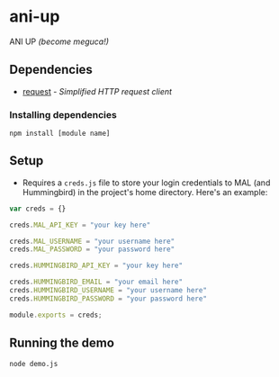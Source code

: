 ani-up
======

ANI UP _(become meguca!)_

## Dependencies

* [request](https://github.com/mikeal/request) - _Simplified HTTP request client_

### Installing dependencies

`npm install [module name]`

## Setup

* Requires a `creds.js` file to store your login credentials to MAL (and Hummingbird) in the project's home directory. Here's an example:

```JavaScript
var creds = {}

creds.MAL_API_KEY = "your key here"

creds.MAL_USERNAME = "your username here"
creds.MAL_PASSWORD = "your password here"

creds.HUMMINGBIRD_API_KEY = "your key here"

creds.HUMMINGBIRD_EMAIL = "your email here"
creds.HUMMINGBIRD_USERNAME = "your username here"
creds.HUMMINGBIRD_PASSWORD = "your password here"

module.exports = creds;
```

## Running the demo

`node demo.js`
